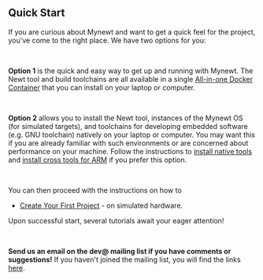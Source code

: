## Quick Start

If you are curious about Mynewt and want to get a quick feel for the project, you've come to the right place. We have two options for you:

<br>

**Option 1** is the quick and easy way to get up and running with Mynewt. The Newt tool and build toolchains are all available in a single [All-in-one Docker Container](docker.md) that you can install on your laptop or computer.

<br>

**Option 2** allows you to install the Newt tool, instances of the Mynewt OS (for simulated targets), and toolchains for developing embedded software (e.g. GNU toolchain) natively on your laptop or computer. You may want this if you are already familiar with such environments or are concerned about performance on your machine. Follow the instructions to [install native tools](native_tools.md) and [install cross tools for ARM](cross_tools.md) if you prefer this option.

<br>

You can then proceed with the instructions on how to 
* [Create Your First Project](project_create.md) - on simulated hardware.

Upon successful start, several tutorials await your eager attention!

<br>

**Send us an email on the dev@ mailing list if you have comments or suggestions!** If you haven't joined the mailing list, you will find the links [here](../../community.md).

<br>

